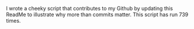 I wrote a cheeky script that contributes to my Github by updating this ReadMe to illustrate why more than commits matter. This script has run 739 times.